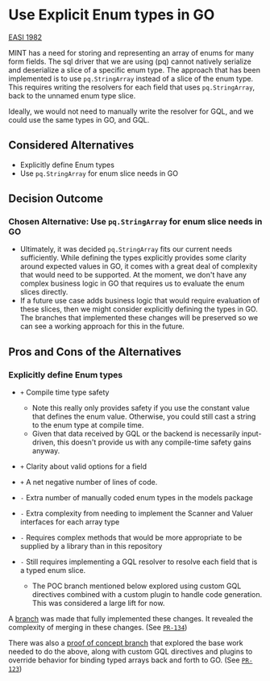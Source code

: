# Use Explicit Enum types in GO


[EASI 1982](https://jiraent.cms.gov/browse/EASI-1982)

MINT has a need for storing and representing an array of enums for many form fields. The sql driver that we are using (pq) cannot natively serialize and deserialize a slice of a specific enum type. The approach that has been implemented is to use `pq.StringArray` instead of a slice of the enum type. This requires writing the resolvers for each field that uses `pq.StringArray`, back to the unnamed enum type slice.

Ideally, we would not need to manually write the resolver for GQL, and we could use the same types in GO, and GQL.

## Considered Alternatives

* Explicitly define Enum types
* Use `pq.StringArray` for enum slice needs in GO

## Decision Outcome

### Chosen Alternative: Use `pq.StringArray` for enum slice needs in GO


* Ultimately, it was decided `pq.StringArray` fits our current needs sufficiently.  While defining the types explicitly provides some clarity around expected values in GO, it comes with a great deal of complexity that would need to be supported. At the moment, we don't have any complex business logic in GO that requires us to evaluate the enum slices directly. 
* If a future use case adds business logic that would require evaluation of these slices, then we might consider explicitly defining the types in GO. The branches that implemented these changes will be preserved so we can see a working approach for this in the future. 


## Pros and Cons of the Alternatives <!-- optional -->

### Explicitly define Enum types

* `+` Compile time type safety
   * Note this really only provides safety if you use the constant value that defines the enum value. Otherwise, you could still cast a string to the enum type at compile time.
   * Given that data received by GQL or the backend is necessarily input-driven, this doesn't provide us with any compile-time safety gains anyway.
* `+` Clarity about valid options for a field
* `+` A net negative number of lines of code.
* `-` Extra number of manually coded enum types in the models package
* `-` Extra complexity from needing to implement the Scanner and Valuer interfaces for each array type
* `-` Requires complex methods that would be more appropriate to be supplied by a library than in this repository
* `-` Still requires implementing a GQL resolver to resolve each field that is a typed enum slice.

  *  The POC branch mentioned below explored using custom GQL directives combined with a custom plugin to handle code generation. This was considered a large lift for now.

A [branch](https://github.com/CMSgov/mint-app/tree/EASI-1982/explicit_enum_types) was made that fully implemented these changes. It revealed the complexity of merging in these changes. (See [`PR-134`](https://github.com/CMSgov/mint-app/pull/134))

There was also a [proof of concept branch](https://github.com/CMSgov/mint-app/pull/123) that explored the base work needed to do the above, along with custom GQL directives and plugins to override behavior for binding typed arrays back and forth to GO. (See [`PR-123`](https://github.com/CMSgov/mint-app/pull/123))
